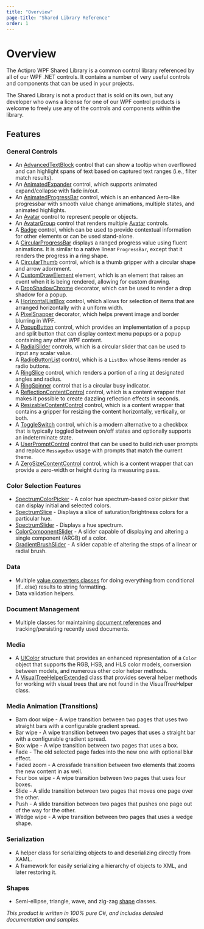 ```yaml
---
title: "Overview"
page-title: "Shared Library Reference"
order: 1
---
```

# Overview

The Actipro WPF Shared Library is a common control library referenced by all of our WPF .NET controls.  It contains a number of very useful controls and components that can be used in your projects.

The Shared Library is not a product that is sold on its own, but any developer who owns a license for one of our WPF control products is welcome to freely use any of the controls and components within the library.

## Features

### General Controls

- An [AdvancedTextBlock](windows-controls/advancedtextblock.md) control that can show a tooltip when overflowed and can highlight spans of text based on captured text ranges (i.e., filter match results).
- An [AnimatedExpander](windows-controls/animatedexpander.md) control, which supports animated expand/collapse with fade in/out.
- An [AnimatedProgressBar](windows-controls/animatedprogressbar.md) control, which is an enhanced Aero-like progressbar with smooth value change animations, multiple states, and animated highlights.
- An [Avatar](windows-controls/avatar.md) control to represent people or objects.
- An [AvatarGroup](windows-controls/avatar-group.md) control that renders multiple [Avatar](windows-controls/avatar.md) controls.
- A [Badge](windows-controls/badge.md) control, which can be used to provide contextual information for other elements or can be used stand-alone.
- A [CircularProgressBar](windows-controls/circular-progressbar.md) displays a ranged progress value using fluent animations.  It is similar to a native linear `ProgressBar`, except that it renders the progress in a ring shape.
- A [CircularThumb](xref:@ActiproUIRoot.Controls.Primitives.CircularThumb) control, which is a thumb gripper with a circular shape and arrow adornment.
- A [CustomDrawElement](windows-controls/customdrawelement.md) element, which is an element that raises an event when it is being rendered, allowing for custom drawing.
- A [DropShadowChrome](windows-controls/dropshadowchrome.md) decorator, which can be used to render a drop shadow for a popup.
- A [HorizontalListBox](windows-controls/horizontallistbox.md) control, which allows for selection of items that are arranged horizontally with a uniform width.
- A [PixelSnapper](windows-controls/pixelsnapper.md) decorator, which helps prevent image and border blurring in WPF.
- A [PopupButton](windows-controls/popupbutton.md) control, which provides an implementation of a popup and split button that can display context menu popups or a popup containing any other WPF content.
- A [RadialSlider](windows-controls/radialslider.md) controls, which is a circular slider that can be used to input any scalar value.
- A [RadioButtonList](windows-controls/radiobuttonlist.md) control, which is a `ListBox` whose items render as radio buttons.
- A [RingSlice](windows-controls/ringslice.md) control, which renders a portion of a ring at designated angles and radius.
- A [RingSpinner](windows-controls/progress-spinners.md) control that is a circular busy indicator.
- A [ReflectionContentControl](windows-controls/reflectioncontentcontrol.md) control, which is a content wrapper that makes it possible to create dazzling reflection effects in seconds.
- A [ResizableContentControl](windows-controls/resizablecontentcontrol.md) control, which is a content wrapper that contains a gripper for resizing the content horizontally, vertically, or both.
- A [ToggleSwitch](windows-controls/toggle-switch.md) control, which is a modern alternative to a checkbox that is typically toggled between on/off states and optionally supports an indeterminate state.
- A [UserPromptControl](windows-controls/user-prompt/index.md) control that can be used to build rich user prompts and replace `MessageBox` usage with prompts that match the current theme.
- A [ZeroSizeContentControl](windows-controls/zerosizecontentcontrol.md) control, which is a content wrapper that can provide a zero-width or height during its measuring pass.

### Color Selection Features

- [SpectrumColorPicker](xref:@ActiproUIRoot.Controls.ColorSelection.SpectrumColorPicker) - A color hue spectrum-based color picker that can display initial and selected colors.
- [SpectrumSlice](xref:@ActiproUIRoot.Controls.ColorSelection.SpectrumSlice) - Displays a slice of saturation/brightness colors for a particular hue.
- [SpectrumSlider](xref:@ActiproUIRoot.Controls.ColorSelection.SpectrumSlider) - Displays a hue spectrum.
- [ColorComponentSlider](xref:@ActiproUIRoot.Controls.ColorSelection.ColorComponentSlider) - A slider capable of displaying and altering a single component (ARGB) of a color.
- [GradientBrushSlider](xref:@ActiproUIRoot.Controls.ColorSelection.GradientBrushSlider) - A slider capable of altering the stops of a linear or radial brush.

### Data

- Multiple [value converters classes](value-converters.md) for doing everything from conditional (if...else) results to string formatting.
- Data validation helpers.

### Document Management

- Multiple classes for maintaining [document references](windows-document-management.md) and tracking/persisting recently used documents.

### Media

- A [UIColor](xref:@ActiproUIRoot.Media.UIColor) structure that provides an enhanced representation of a `Color` object that supports the RGB, HSB, and HLS color models, conversion between models, and numerous other color helper methods.
- A [VisualTreeHelperExtended](xref:@ActiproUIRoot.Media.VisualTreeHelperExtended) class that provides several helper methods for working with visual trees that are not found in the VisualTreeHelper class.

### Media Animation (Transitions)

- Barn door wipe - A wipe transition between two pages that uses two straight bars with a configurable gradient spread.
- Bar wipe - A wipe transition between two pages that uses a straight bar with a configurable gradient spread.
- Box wipe - A wipe transition between two pages that uses a box.
- Fade - The old selected page fades into the new one with optional blur effect.
- Faded zoom - A crossfade transition between two elements that zooms the new content in as well.
- Four box wipe - A wipe transition between two pages that uses four boxes.
- Slide - A slide transition between two pages that moves one page over the other.
- Push - A slide transition between two pages that pushes one page out of the way for the other.
- Wedge wipe - A wipe transition between two pages that uses a wedge shape.

### Serialization

- A helper class for serializing objects to and deserializing directly from XAML.
- A framework for easily serializing a hierarchy of objects to XML, and later restoring it.

### Shapes

- Semi-ellipse, triangle, wave, and zig-zag [shape](shapes.md) classes.

*This product is written in 100% pure C#, and includes detailed documentation and samples.*
